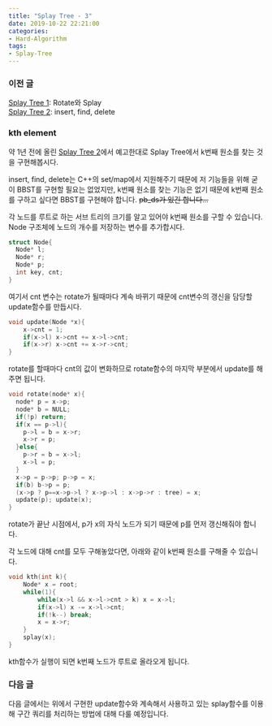 ```yaml
---
title: "Splay Tree - 3"
date: 2019-10-22 22:21:00
categories:
- Hard-Algorithm
tags:
- Splay-Tree
---
```


### 이전 글
[Splay Tree 1](/hard-algorithm/2018/11/12/SplayTree1/): Rotate와 Splay<br>
[Splay Tree 2](/hard-algorithm/2018/11/13/SplayTree2/): insert, find, delete

### kth element
약 1년 전에 올린 [Splay Tree 2](/hard-algorithm/2018/11/13/SplayTree2/)에서 예고한대로 Splay Tree에서 k번째 원소를 찾는 것을 구현해봅시다.

insert, find, delete는 C++의 set/map에서 지원해주기 때문에 저 기능들을 위해 굳이 BBST를 구현할 필요는 없었지만, k번째 원소를 찾는 기능은 없기 때문에 k번째 원소를 구하고 싶다면 BBST를 구현해야 합니다. <s>pb_ds가 있긴 합니다...</s>

각 노드를 루트로 하는 서브 트리의 크기를 알고 있어야 k번째 원소를 구할 수 있습니다. Node 구조체에 노드의 개수를 저장하는 변수를 추가합시다.
```cpp
struct Node{
  Node* l;
  Node* r;
  Node* p;
  int key, cnt;
}
```
여기서 cnt 변수는 rotate가 될때마다 계속 바뀌기 때문에 cnt변수의 갱신을 담당할 update함수를 만듭시다.
```cpp
void update(Node *x){
    x->cnt = 1;
    if(x->l) x->cnt += x->l->cnt;
    if(x->r) x->cnt += x->r->cnt;
}
```
rotate를 할때마다 cnt의 값이 변화하므로 rotate함수의 마지막 부분에서 update를 해주면 됩니다.
```cpp
void rotate(node* x){
  node* p = x->p;
  node* b = NULL;
  if(!p) return;
  if(x == p->l){
    p->l = b = x->r;
    x->r = p;
  }else{
    p->r = b = x->l;
    x->l = p;
  }
  x->p = p->p; p->p = x;
  if(b) b->p = p;
  (x->p ? p==x->p->l ? x->p->l : x->p->r : tree) = x;
  update(p); update(x);
}
```
rotate가 끝난 시점에서, p가 x의 자식 노드가 되기 때문에 p를 먼저 갱신해줘야 합니다.

각 노드에 대해 cnt를 모두 구해놓았다면, 아래와 같이 k번째 원소를 구해줄 수 있습니다.
```cpp
void kth(int k){
    Node* x = root;
    while(1){
        while(x->l && x->l->cnt > k) x = x->l;
        if(x->l) x -= x->l->cnt;
        if(!k--) break;
        x = x->r;
    }
    splay(x);
}
```
kth함수가 실행이 되면 k번째 노드가 루트로 올라오게 됩니다.

### 다음 글
다음 글에서는 위에서 구현한 update함수와 계속해서 사용하고 있는 splay함수를 이용해 구간 쿼리를 처리하는 방법에 대해 다룰 예정입니다.
